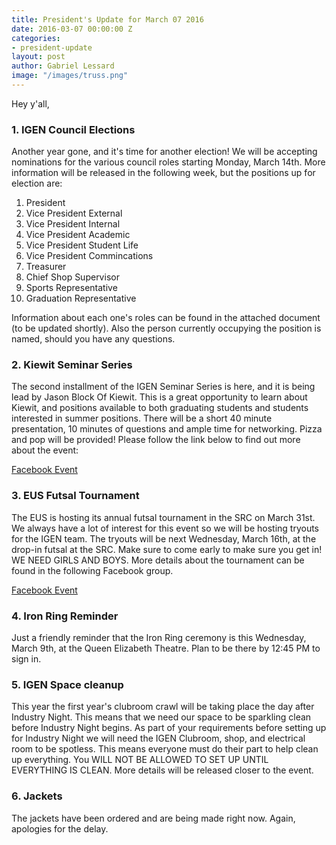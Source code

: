 ```yaml
---
title: President's Update for March 07 2016
date: 2016-03-07 00:00:00 Z
categories:
- president-update
layout: post
author: Gabriel Lessard
image: "/images/truss.png"
---
```


Hey y'all,

### 1. IGEN Council Elections

Another year gone, and it's time for another election! We will be accepting nominations for the various council roles starting Monday, March 14th. More information will be released in the following week, but the positions up for election are:

1. President
2. Vice President External
3. Vice President Internal
4. Vice President Academic
5. Vice President Student Life
6. Vice President Commincations
7. Treasurer
8. Chief Shop Supervisor
9. Sports Representative
10. Graduation Representative

Information about each one's roles can be found in the attached document (to be updated shortly). Also the person currently occupying the position is named, should you have any questions.


### 2. Kiewit Seminar Series

The second installment of the IGEN Seminar Series is here, and it is being lead by Jason Block Of Kiewit. This is a great opportunity to learn about Kiewit, and positions available to both graduating students and students interested in summer positions. There will be a short 40 minute presentation, 10 minutes of questions and ample time for networking. Pizza and pop will be provided! Please follow the link below to find out more about the event:

[Facebook Event](https://www.facebook.com/events/196759737355264/)


### 3. EUS Futsal Tournament

The EUS is hosting its annual futsal tournament in the SRC on March 31st. We always have a lot of interest for this event so we will be hosting tryouts for the IGEN team. The tryouts will be next Wednesday, March 16th, at the drop-in futsal at the SRC. Make sure to come early to make sure you get in! WE NEED GIRLS AND BOYS. More details about the tournament can be found in the following Facebook group.

[Facebook Event](https://www.facebook.com/events/467119863492938/)


### 4. Iron Ring Reminder

Just a friendly reminder that the Iron Ring ceremony is this Wednesday, March 9th, at the Queen Elizabeth Theatre. Plan to be there by 12:45 PM to sign in.


### 5. IGEN Space cleanup

This year the first year's clubroom crawl will be taking place the day after Industry Night. This means that we need our space to be sparkling clean before Industry Night begins. As part of your requirements before setting up for Industry Night we will need the IGEN Clubroom, shop, and electrical room to be spotless. This means everyone must do their part to help clean up everything. You WILL NOT BE ALLOWED TO SET UP UNTIL EVERYTHING IS CLEAN. More details will be released closer to the event.


### 6. Jackets

The jackets have been ordered and are being made right now. Again, apologies for the delay.
